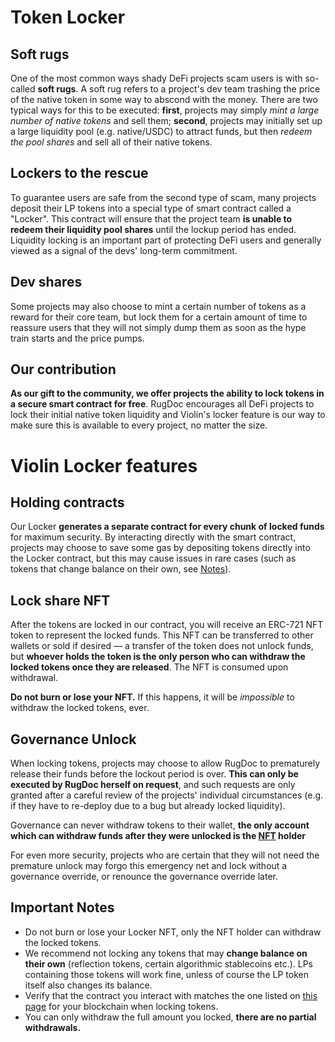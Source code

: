 # Token Locker

## Soft rugs
One of the most common ways shady DeFi projects scam users is with so-called **soft rugs**. A soft rug refers to a project's dev team trashing the price of the native token in some way to abscond with the money. There are two typical ways for this to be executed: **first**, projects may simply *mint a large number of native tokens* and sell them; **second**, projects may initially set up a large liquidity pool (e.g. native/USDC) to attract funds, but then *redeem the pool shares* and sell all of their native tokens.

## Lockers to the rescue
To guarantee users are safe from the second type of scam, many projects deposit their LP tokens into a special type of smart contract called a "Locker". This contract will ensure that the project team **is unable to redeem their liquidity pool shares** until the lockup period has ended. Liquidity locking is an important part of protecting DeFi users and generally viewed as a signal of the devs' long-term commitment. 

## Dev shares
Some projects may also choose to mint a certain number of tokens as a reward for their core team, but lock them for a certain amount of time to reassure users that they will not simply dump them as soon as the hype train starts and the price pumps.


## Our contribution
**As our gift to the community, we offer projects the ability to lock tokens in a secure smart contract for free**. RugDoc encourages all DeFi projects to lock their initial native token liquidity and Violin's locker feature is our way to make sure this is available to every project, no matter the size.

# Violin Locker features
## Holding contracts
Our Locker **generates a separate contract for every chunk of locked funds** for maximum security. By interacting directly with the smart contract, projects may choose to save some gas by depositing tokens directly into the Locker contract, but this may cause issues in rare cases (such as tokens that change balance on their own, see [Notes](#notes)).
## Lock share NFT
After the tokens are locked in our contract, you will receive an ERC-721 NFT token to represent the locked funds. This NFT can be transferred to other wallets or sold if desired — a transfer of the token does not unlock funds, but **whoever holds the token is the only person who can withdraw the locked tokens once they are released**. The NFT is consumed upon withdrawal.

**Do not burn or lose your NFT.** If this happens, it will be *impossible* to withdraw the locked tokens, ever.
## Governance Unlock
When locking tokens, projects may choose to allow RugDoc to prematurely release their funds before the lockout period is over. **This can only be executed by RugDoc herself on request**, and such requests are only granted after a careful review of the  projects' individual circumstances (e.g. if they have to re-deploy due to a bug but already locked liquidity).

Governance can never withdraw tokens to their wallet, **the only account which can withdraw funds after they were unlocked is the [NFT](#lock-share-nft) holder**

For even more security, projects who are certain that they will not need the premature unlock may forgo this emergency net and lock without a governance override, or renounce the governance override later.

## Important Notes
* Do not burn or lose your Locker NFT, only the NFT holder can withdraw the locked tokens.
* We recommend not locking any tokens that may **change balance on their own** (reflection tokens, certain algorithmic stablecoins etc.). LPs containing those tokens will work fine, unless of course the LP token itself also changes its balance.
* Verify that the contract you interact with matches the one listed on [this page](contracts.md) for your blockchain when locking tokens.
* You can only withdraw the full amount you locked, **there are no partial withdrawals.**
